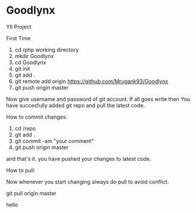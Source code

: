 # Goodlynx
YII Project

First Time 

1. cd /php working directory
2. mkdir Goodlynx
3. cd Goodlynx
4. git init
5. git add .
6. git remote add origin https://github.com/Mrugank93/Goodlynx
7. git push origin master

Now give username and password of git account.
If all goes write then You have succesfully added git repo and pull the latest code.

How to commit changes:

1. cd /repo
2. git add .
3. git commit -am "your comment"
4. git push origin master

and that's it. you have pushed your changes to latest code.

How to pull: 

Now whenever you start changing always do pull to avoid conflict.

git pull origin master

hello
  
